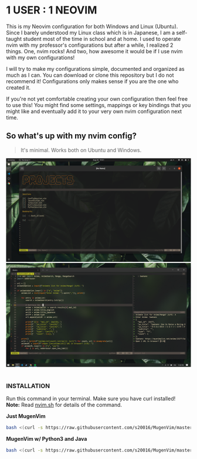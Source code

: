 # 1 USER : 1 NEOVIM

This is my Neovim configuration for both Windows and Linux (Ubuntu). Since I barely understood my Linux class which is in Japanese, I am a self-taught student most of the time in school and at home. I used to operate nvim with my professor's configurations but after a while, I realized 2 things. One, nvim rocks! And two, how awesome it would be if I use nvim with my own configurations! 

I will try to make my configurations simple, documented and organized as much as I can. You can download or clone this repository but I do not recommend it! Configurations only makes sense if you are the one who created it.

If you're not yet comfortable creating your own configuration then feel free to use this! You might find some settings, mappings or key bindings that you might like and eventually add it to your very own nvim configuration next time.

## So what's up with my nvim config?

> It's minimal. Works both on Ubuntu and Windows.

![preview2.png](./media/preview2.png)
![preview.png](./media/preview.png)

#
### **INSTALLATION**

Run this command in your terminal. Make sure you have curl installed!  
**Note:** Read [nvim.sh](./nvim.sh) for details of the command.

**Just MugenVim**
```bash
bash <(curl -s https://raw.githubusercontent.com/s20016/MugenVim/master/mugenvim.sh)
```

**MugenVim w/ Python3 and Java**
```bash
bash <(curl -s https://raw.githubusercontent.com/s20016/MugenVim/master/nvim.sh)
```

